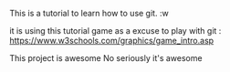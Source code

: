 This is a tutorial to learn how to use git.
:w

it is using this tutorial game as a excuse to play with git :
https://www.w3schools.com/graphics/game_intro.asp

This project is awesome
No seriously it's awesome

